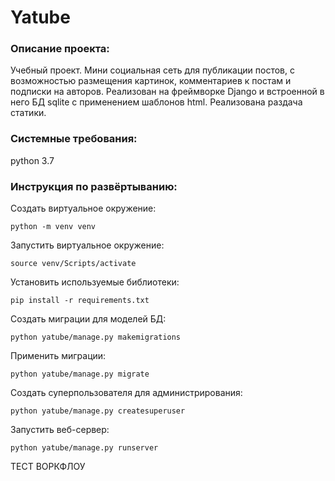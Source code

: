 # Yatube

### Описание проекта:

Учебный проект. Мини социальная сеть для публикации постов, с возможностью размещения картинок, комментариев к постам и подписки на авторов.
Реализован на фреймворке Django и встроенной в него БД sqlite с применением шаблонов html. Реализована раздача статики. 


### Системные требования: 

python 3.7


### Инструкция по развёртыванию:

Создать виртуальное окружение:
```
python -m venv venv
```

Запустить виртуальное окружение:
```
source venv/Scripts/activate
```

Установить используемые библиотеки:
```
pip install -r requirements.txt
```

Создать миграции для моделей БД:
```
python yatube/manage.py makemigrations
```

Применить миграции:
```
python yatube/manage.py migrate
```

Создать суперпользователя для администрирования:
```
python yatube/manage.py createsuperuser
```

Запустить веб-сервер:
```
python yatube/manage.py runserver
```

ТЕСТ ВОРКФЛОУ